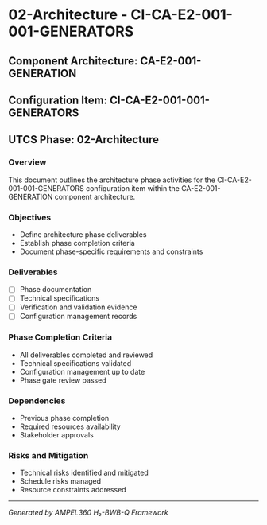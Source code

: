 # 02-Architecture - CI-CA-E2-001-001-GENERATORS

## Component Architecture: CA-E2-001-GENERATION
## Configuration Item: CI-CA-E2-001-001-GENERATORS
## UTCS Phase: 02-Architecture

### Overview
This document outlines the architecture phase activities for the CI-CA-E2-001-001-GENERATORS configuration item within the CA-E2-001-GENERATION component architecture.

### Objectives
- Define architecture phase deliverables
- Establish phase completion criteria
- Document phase-specific requirements and constraints

### Deliverables
- [ ] Phase documentation
- [ ] Technical specifications
- [ ] Verification and validation evidence
- [ ] Configuration management records

### Phase Completion Criteria
- All deliverables completed and reviewed
- Technical specifications validated
- Configuration management up to date
- Phase gate review passed

### Dependencies
- Previous phase completion
- Required resources availability
- Stakeholder approvals

### Risks and Mitigation
- Technical risks identified and mitigated
- Schedule risks managed
- Resource constraints addressed

---
*Generated by AMPEL360 H₂-BWB-Q Framework*
